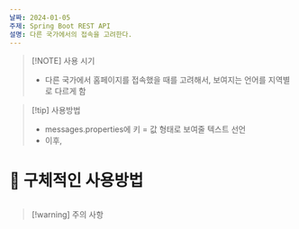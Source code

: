 ```yaml
---
날짜: 2024-01-05
주제: Spring Boot REST API
설명: 다른 국가에서의 접속을 고려한다.
---
```

> [!NOTE] 사용 시기
> - 다른 국가에서 홈페이지를 접속했을 때를 고려해서, 보여지는 언어를 지역별로 다르게 함

> 

> [!tip] 사용방법
> - messages.properties에 키 = 값 형태로 보여줄 텍스트 선언
> - 이후, 

# 🚀 구체적인 사용방법
 ```java 
 
 ```

> [!warning] 주의 사항

